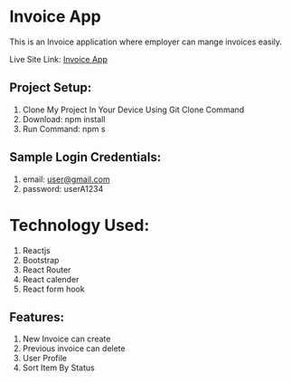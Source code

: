 # Invoice App
This is an Invoice application where employer can mange invoices easily.

Live Site Link:  [Invoice App](https://github.com/facebook/create-react-app)


## Project Setup:
1. Clone My Project In Your Device Using Git Clone Command
2. Download: npm install 
3. Run Command: npm s


## Sample Login Credentials:
1. email: user@gmail.com
2. password: userA1234

# Technology Used:
1. Reactjs
2. Bootstrap
3. React Router
4. React calender
5. React form hook


## Features:
1. New Invoice can create
2. Previous invoice can delete
3. User Profile
4. Sort Item By Status
